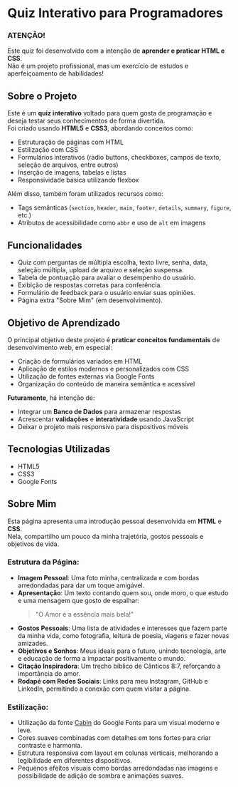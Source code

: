 # Quiz Interativo para Programadores

### ATENÇÃO!
Este quiz foi desenvolvido com a intenção de **aprender e praticar HTML e CSS**.  
Não é um projeto profissional, mas um exercício de estudos e aperfeiçoamento de habilidades!

## Sobre o Projeto

Este é um **quiz interativo** voltado para quem gosta de programação e deseja testar seus conhecimentos de forma divertida.  
Foi criado usando **HTML5** e **CSS3**, abordando conceitos como:

- Estruturação de páginas com HTML
- Estilização com CSS
- Formulários interativos (radio buttons, checkboxes, campos de texto, seleção de arquivos, entre outros)
- Inserção de imagens, tabelas e listas
- Responsividade básica utilizando flexbox

Além disso, também foram utilizados recursos como:

- Tags semânticas (`section`, `header`, `main`, `footer`, `details`, `summary`, `figure`, etc.)
- Atributos de acessibilidade como `abbr` e uso de `alt` em imagens

## Funcionalidades

- Quiz com perguntas de múltipla escolha, texto livre, senha, data, seleção múltipla, upload de arquivo e seleção suspensa.
- Tabela de pontuação para avaliar o desempenho do usuário.
- Exibição de respostas corretas para conferência.
- Formulário de feedback para o usuário enviar suas opiniões.
- Página extra "Sobre Mim" (em desenvolvimento).

## Objetivo de Aprendizado

O principal objetivo deste projeto é **praticar conceitos fundamentais** de desenvolvimento web, em especial:

- Criação de formulários variados em HTML
- Aplicação de estilos modernos e personalizados com CSS
- Utilização de fontes externas via Google Fonts
- Organização do conteúdo de maneira semântica e acessível

**Futuramente**, há intenção de:

- Integrar um **Banco de Dados** para armazenar respostas
- Acrescentar **validações** e **interatividade** usando JavaScript
- Deixar o projeto mais responsivo para dispositivos móveis

## Tecnologias Utilizadas

- HTML5
- CSS3
- Google Fonts



## Sobre Mim

Esta página apresenta uma introdução pessoal desenvolvida em **HTML** e **CSS**.  
Nela, compartilho um pouco da minha trajetória, gostos pessoais e objetivos de vida.

### Estrutura da Página:

- **Imagem Pessoal**: Uma foto minha, centralizada e com bordas arredondadas para dar um toque amigável.
- **Apresentação**: Um texto contando quem sou, onde moro, o que estudo e uma mensagem que gosto de espalhar:  
  > "O Amor é a essência mais bela!"
- **Gostos Pessoais**: Uma lista de atividades e interesses que fazem parte da minha vida, como fotografia, leitura de poesia, viagens e fazer novas amizades.
- **Objetivos e Sonhos**: Meus ideais para o futuro, unindo tecnologia, arte e educação de forma a impactar positivamente o mundo.
- **Citação Inspiradora**: Um trecho bíblico de Cânticos 8:7, reforçando a importância do amor.
- **Rodapé com Redes Sociais**: Links para meu Instagram, GitHub e LinkedIn, permitindo a conexão com quem visitar a página.

### Estilização:

- Utilização da fonte [Cabin](https://fonts.google.com/specimen/Cabin) do Google Fonts para um visual moderno e leve.
- Cores suaves combinadas com detalhes em tons fortes para criar contraste e harmonia.
- Estrutura responsiva com layout em colunas verticais, melhorando a legibilidade em diferentes dispositivos.
- Pequenos efeitos visuais como bordas arredondadas nas imagens e possibilidade de adição de sombra e animações suaves.
